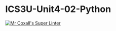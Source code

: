 # ICS3U-Unit4-02-Python

[![Mr Coxall's Super Linter](https://github.com/Haley-LeBon/ICS3U-Unit4-02-Python/workflows/Mr%20Coxall's%20Super%20Linter/badge.svg)](https://github.com/Haley-LeBon/ICS3U-Unit4-02-Python/actions/)
